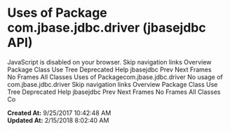 # Uses of Package com.jbase.jdbc.driver (jbasejdbc   API)

JavaScript is disabled on your browser. Skip navigation links Overview Package Class Use Tree Deprecated Help jbasejdbc Prev Next Frames No Frames All Classes Uses of Packagecom.jbase.jdbc.driver No usage of com.jbase.jdbc.driver Skip navigation links Overview Package Class Use Tree Deprecated Help jbasejdbc Prev Next Frames No Frames All Classes Co  

**Created At:** 9/25/2017 10:42:48 AM  
**Updated At:** 2/15/2018 8:02:40 AM  

